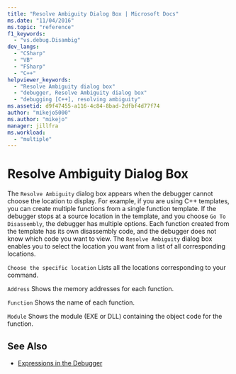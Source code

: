```yaml
---
title: "Resolve Ambiguity Dialog Box | Microsoft Docs"
ms.date: "11/04/2016"
ms.topic: "reference"
f1_keywords:
  - "vs.debug.Disambig"
dev_langs:
  - "CSharp"
  - "VB"
  - "FSharp"
  - "C++"
helpviewer_keywords:
  - "Resolve Ambiguity dialog box"
  - "debugger, Resolve Ambiguity dialog box"
  - "debugging [C++], resolving ambiguity"
ms.assetid: d9f47455-a116-4c84-8bad-2dfbf4d77f74
author: "mikejo5000"
ms.author: "mikejo"
manager: jillfra
ms.workload:
  - "multiple"
---
```

# Resolve Ambiguity Dialog Box
The `Resolve Ambiguity` dialog box appears when the debugger cannot choose the location to display. For example, if you are using C++ templates, you can create multiple functions from a single function template. If the debugger stops at a source location in the template, and you choose `Go To Disassembly`, the debugger has multiple options. Each function created from the template has its own disassembly code, and the debugger does not know which code you want to view. The `Resolve Ambiguity` dialog box enables you to select the location you want from a list of all corresponding locations.

 `Choose the specific location`
 Lists all the locations corresponding to your command.

 `Address`
 Shows the memory addresses for each function.

 `Function`
 Shows the name of each function.

 `Module`
 Shows the module (EXE or DLL) containing the object code for the function.

## See Also
- [Expressions in the Debugger](../debugger/expressions-in-the-debugger.md)